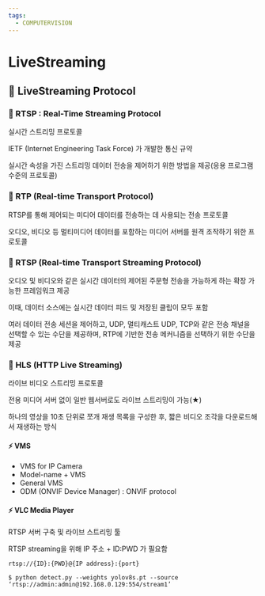 ```yaml
---
tags:
  - COMPUTERVISION
---
```


# LiveStreaming

## 🎇 LiveStreaming Protocol
### 📌 RTSP : Real-Time Streaming Protocol

실시간 스트리밍 프로토콜

IETF (Internet Engineering Task Force) 가 개발한 통신 규약

실시간 속성을 가진 스트리밍 데이터 전송을 제어하기 위한 방법을 제공(응용 프로그램 수준의 프로토콜)

### 📌 RTP (Real-time Transport Protocol)

RTSP를 통해 제어되는 미디어 데이터를 전송하는 데 사용되는 전송 프로토콜

오디오, 비디오 등 멀티미디어 데이터를 포함하는 미디어 서버를 원격 조작하기 위한 프로토콜

### 📌 RTSP (Real-time Transport Streaming Protocol)

오디오 및 비디오와 같은 실시간 데이터의 제어된 주문형 전송을 가능하게 하는 확장 가능한 프레임워크 제공

이때, 데이터 소스에는 실시간 데이터 피드 및 저장된 클립이 모두 포함

여러 데이터 전송 세션을 제어하고, UDP, 멀티캐스트 UDP, TCP와 같은 전송 채널을 선택할 수 있는 수단을 제공하며, RTP에 기반한 전송 메커니즘을 선택하기 위한 수단을 제공

### 📌 HLS (HTTP Live Streaming)

라이브 비디오 스트리밍 프로토콜

전용 미디어 서버 없이 일반 웹서버로도 라이브 스트리밍이 가능(★)

하나의 영상을 10초 단위로 쪼개 재생 목록을 구성한 후, 짧은 비디오 조각을 다운로드해서 재생하는 방식

#### ⚡ VMS
- VMS for IP Camera
- Model-name + VMS
- General VMS
- ODM (ONVIF Device Manager) : ONVIF protocol

#### ⚡ VLC Media Player
RTSP 서버 구축 및 라이브 스트리밍 툴

RTSP streaming을 위해 IP 주소 + ID:PWD 가 필요함

`rtsp://{ID}:{PWD}@{IP address}:{port}`

```
$ python detect.py --weights yolov8s.pt --source ‘rtsp://admin:admin@192.168.0.129:554/stream1’
```

